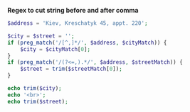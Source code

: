 **Regex to cut string before and after comma**

```php
$address = 'Kiev, Kreschatyk 45, appt. 220';

$city = $street = '';
if (preg_match('/[^,]*/', $address, $cityMatch)) {
    $city = $cityMatch[0];
}
if (preg_match('/(?<=,).*/', $address, $streetMatch)) {
    $street = trim($streetMatch[0]);
}

echo trim($city);
echo '<br>';
echo trim($street);
```
